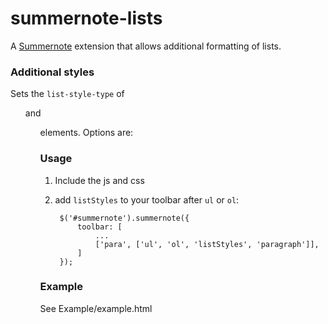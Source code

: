 # summernote-lists
A [Summernote](http://summernote.org/) extension that allows additional formatting of lists.

### Additional styles

Sets the `list-style-type` of <ul> and <ol> elements.  Options are:


### Usage

1. Include the js and css
2. add `listStyles` to your toolbar after `ul` or `ol`:

        $('#summernote').summernote({
            toolbar: [
                ...
                ['para', ['ul', 'ol', 'listStyles', 'paragraph']],
            ]
        });

### Example

See Example/example.html
